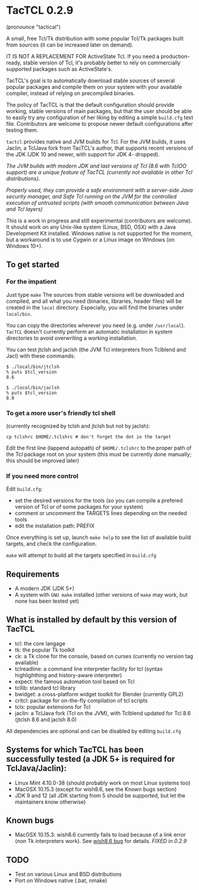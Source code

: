 # TacTCL 0.2.9
(pronounce "tactical")

A small, free Tcl/Tk distribution with some popular Tcl/Tk packages built from sources (it can be increased later on demand).

IT IS NOT A REPLACEMENT FOR ActiveState Tcl.
If you need a production-ready, stable version of Tcl, it's probably better to rely on commercially supported packages such as ActiveState's.

TacTCL's goal is to automatically download stable sources of several popular packages and compile them on your system with your available compiler, instead of relying on precompiled binaries.

The policy of TacTCL is that the default configuration should provide working, stable versions of main packages, but that the user should be able to easily try any configuration of her liking by editing a simple `build.cfg` text file. Contributors are welcome to propose newer default configurations after testing them. 

`tactcl` provides native and JVM builds for Tcl. For the JVM builds, it uses Jaclin, a TclJava fork from TacTCL's author, that supports recent versions of the JDK (JDK 10 and newer, with support for JDK 4- dropped).

*The JVM builds with modern JDK and last versions of Tcl (8.6 with TclOO support) are a unique feature of TacTCL (currently not available in other Tcl distributions)*.

*Properly used, they can provide a safe environment with a server-side Java security manager, and Safe Tcl running on the JVM for the controlled execution of untrusted scripts (with smooth communication between Java and Tcl layers)*

This is a work in progress and still experimental (contributors are welcome).
It should work on any Unix-like system (Linux, BSD, OSX) with a Java Development Kit installed.
Windows native is not supported for the moment, but a workaround is to use Cygwin or a Linux image on Windows (on Windows 10+).

## To get started

### For the impatient

Just type `make`
The sources from stable versions will be downloaded and compiled, and all what you need (binaries, libraries, header files) will be created in the `local` directory.
Especially, you will find the binaries under `local/bin`.

You can copy the directories wherever you need (e.g. under `/usr/local`).
`TacTCL` doesn't currently perform an automatic installation in system directories to avoid overwriting a working installation.

You can test jtclsh and jaclsh (the JVM Tcl interpreters from Tclblend and Jacl) with these commands:

```
$ ./local/bin/jtclsh 
% puts $tcl_version
8.6
```

```
$ ./local/bin/jaclsh 
% puts $tcl_version
8.0
```

### To get a more user's friendly tcl shell
(currently recognized by tclsh and jtclsh but not by jaclsh):

`cp tclshrc $HOME/.tclshrc # don't forget the dot in the target`

Edit the first line (lappend autopath) of `$HOME/.tclshrc` to the proper path of the Tcl package root on your system
(this must be currently done manually; this should be improved later)

### If you need more control

Edit `build.cfg`:
  - set the desired versions for the tools (so you can compile a prefered version of Tcl or of some packages for your system)
  - comment or uncomment the TARGETS lines depending on the needed tools
  - edit the installation path: PREFIX

Once everything is set up, launch `make help` to see the list of available build targets, and check the configuration.

`make` will attempt to build all the targets specified in `build.cfg`

## Requirements
  - A modern JDK (JDK 5+)
  - A system with `GNU make` installed (other versions of `make` may work, but none has been tested yet)

## What is installed by default by this version of TacTCL

  - tcl: the core langage
  - tk: the popular Tk toolkit
  - ck: a Tk clone for the console, based on curses (currently no version tag available)
  - tclreadline: a command line interpreter facility for tcl (syntax highlighthing and history-aware interpreter)
  - expect: the famous automation tool based on Tcl
  - tcllib: standard tcl library
  - bwidget: a cross-platform widget toolkit for Blender (currently GPL2)
  - critcl: package for on-the-fly compilation of tcl scripts
  - tclx: popular extensions for Tcl
  - jaclin: a TclJava fork (Tcl on the JVM), with Tclblend updated for Tcl 8.6 (jtclsh 8.6 and jaclsh 8.0)

All dependencies are optional and can be disabled by editing `build.cfg`

## Systems for which TacTCL has been successfully tested (a JDK 5+ is required for TclJava/Jaclin):
  - Linux Mint 4.10.0-38 (should probably work on most Linux systems too)
  - MacOSX 10.15.3 (except for wish8.6, see the Known bugs section)
  - JDK 9 and 12 (all JDK starting from 5 should be supported, but let the maintainers know otherwise)

## Known bugs
  - MacOSX 10.15.3: wish8.6 currently fails to load because of a link error (non Tk interpreters work). See [wish8.6 bug](https://github.com/fabrice-ducos/tactcl/issues/1) for details.
    *FIXED in 0.2.9*

## TODO
  - Test on various Linux and BSD distributions
  - Port on Windows native (.bat, nmake)
